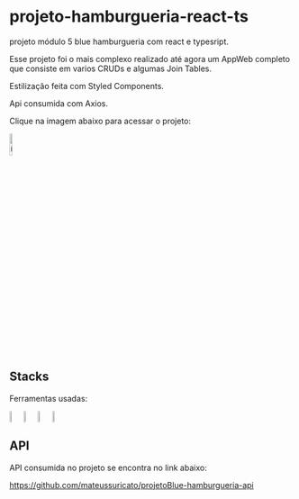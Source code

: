# projeto-hamburgueria-react-ts
 projeto módulo 5 blue hamburgueria com react e typesript.

Esse projeto foi o mais complexo realizado até agora um AppWeb completo que consiste em varios CRUDs e algumas Join Tables.

Estilização feita com Styled Components.

Api consumida com Axios.

Clique na imagem abaixo para acessar o projeto:

<a href="https://projeto-hamburgueria-react-ts.vercel.app" target="_blank"><img style="width:10%" src="https://yummmy.s3.amazonaws.com/uploads/image/file/86274/regular_perfil-rei-dos-lanches--1-.png" alt="ícone pokedex"></a>

## Stacks
Ferramentas usadas:
<div style="display:flex">
<img style="width:5%" src="https://img.icons8.com/color/48/000000/javascript--v1.png"/>
<img style="width:5%" src="https://img.icons8.com/color/48/000000/html-5--v2.png"/>
<img style="width:5%" src="https://img.icons8.com/color/48/000000/css3.png"/>
<img style="width:5%" src="https://upload.wikimedia.org/wikipedia/commons/thumb/a/a7/React-icon.svg/200px-React-icon.svg.png"/>
</div>

## API

API consumida no projeto se encontra no link abaixo:

https://github.com/mateussuricato/projetoBlue-hamburgueria-api
